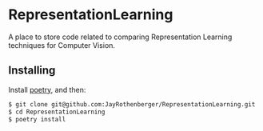# RepresentationLearning
A place to store code related to comparing Representation Learning techniques for Computer Vision.

## Installing

Install [poetry](https://python-poetry.org/docs/#installation), and then:

```bash
$ git clone git@github.com:JayRothenberger/RepresentationLearning.git
$ cd RepresentationLearning
$ poetry install
```


